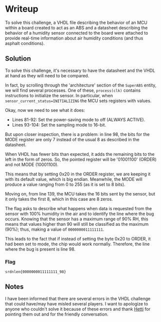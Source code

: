 # Writeup
To solve this challenge, a VHDL file describing the behavior of an MCU within a board created to act as an ABS and a datasheet describing the behavior of a humidity sensor connected to the board were attached to provide real-time information about air humidity conditions (and thus asphalt conditions).

## Solution

To solve this challenge, it's necessary to have the datasheet and the VHDL at hand as they will need to be compared.

In fact, by scrolling through the 'architecture' section of the `SuperABS` entity, we will find several processes. One of these, `process(clk)` contains instructions to initialize the sensor. In particular, when `sensor_current_status=INITIALIZING` the MCU sets registers with values.

Okay, now we need to see what it does:
* Lines 81-92: Set the power-saving mode to off (ALWAYS ACTIVE).
* Lines 93-104: Set the sampling mode to 16-bit.

But upon closer inspection, there is a problem: in line 98, the bits for the MODE register are only 7 instead of the usual 8 as described in the datasheet.

When VHDL has fewer bits than expected, it adds the remaining bits to the left in the form of zeros. So, the pointed register will be '01001100' (ORDER) and not MODE (10001100).

This means that by setting 0x20 in the ORDER register, we are keeping it with its default value, which is big endian. Meanwhile, the MODE will produce a value ranging from 0 to 255 (as it is set to 8 bits).

Moving on, from line 139, the MCU takes the 16 bits sent by the sensor, but it only takes the first 8, which in this case are 8 zeros.

The flag asks to describe what happens when data is requested from the sensor with 100% humidity in the air and to identify the line where the bug occurs. Knowing that the sensor has a maximum range of 90% RH, this means that values higher than 90 will still be classified as the maximum (90%); thus, making a value of `0000000011111111`.

This leads to the fact that if instead of setting the byte 0x20 to ORDER, it had been set to mode, the chip would work normally. Therefore, the line where the bug is present is line 98.

### Flag
`srdnlen{0000000011111111_98}`

## Notes
I have been informed that there are several errors in the VHDL challenge that could have/may have misled several players. I want to apologize to anyone who couldn't solve it because of these errors and thank [Hetti](https://github.com/Hetti) for pointing them out and for the friendly conversation.

